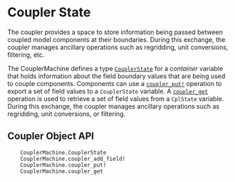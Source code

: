 # Coupler State

The coupler provides a space to store information being passed between coupled model components at their boundaries. During this exchange, the coupler manages ancillary operations such as regridding, unit conversions, filtering, etc.

The CouplerMachine defines a type [`CouplerState`](@ref) for a _container_ variable
that holds information about the field boundary values that are being used to
couple components. Components can use a [`coupler_put!`](@ref) operation to 
export a set of field values to a `CouplerState` variable. A [`coupler_get`](@ref)
operation is used to retrieve a set of field values from a `CplState` variable.
During this exchange, the coupler manages ancillary operations such as 
regridding, unit conversions, or filtering.

## Coupler Object API

```@docs
    CouplerMachine.CouplerState
    CouplerMachine.coupler_add_field!
    CouplerMachine.coupler_put!
    CouplerMachine.coupler_get
```
